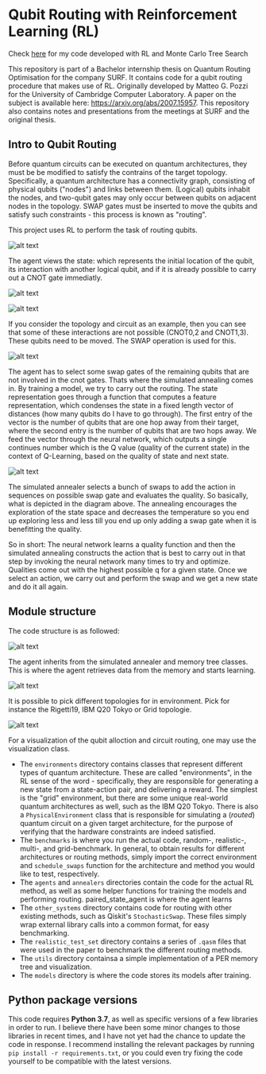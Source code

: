 # Qubit Routing with Reinforcement Learning (RL)

Check [here](https://github.com/Lizaterdag/quantum-routing-optimization/tree/main/quantum-circuit-optimization) for my code developed with RL and Monte Carlo Tree Search

This repository is part of a Bachelor internship thesis on Quantum Routing Optimisation for the company SURF. It contains code for a qubit routing procedure that makes use of RL. Originally developed by Matteo G. Pozzi for the University of Cambridge Computer Laboratory. A paper on the subject is available here: https://arxiv.org/abs/2007.15957. 
This repository also contains notes and presentations from the meetings at SURF and the original thesis. 

## Intro to Qubit Routing

Before quantum circuits can be executed on quantum architectures, they must be be modified to satisfy the contrains of the target topology. Specifically, a quantum architecture has a connectivity graph, consisting of physical qubits ("nodes") and links between them. (Logical) qubits inhabit the nodes, and two-qubit gates may only occur between qubits on adjacent nodes in the topology. SWAP gates must be inserted to move the qubits and satisfy such constraints - this process is known as "routing".

This project uses RL to perform the task of routing qubits. 

![alt text](https://github.com/Lizaterdag/quantum-routing-optimisation/blob/main/img/RL.png)

The agent views the state: which represents the initial location of the qubit, its interaction with another logical qubit, and if it is already possible to carry out a CNOT gate immediatly.

![alt text](https://github.com/Lizaterdag/quantum-routing-optimisation/blob/main/img/topology.png)

![alt text](https://github.com/Lizaterdag/quantum-routing-optimisation/blob/main/img/circuit.png)

If you consider the topology and circuit as an example, then you can see that some of these interactions are not possible (CNOT0,2 and CNOT1,3). These qubits need to be moved. The SWAP operation is used for this.


![alt text](https://github.com/Lizaterdag/quantum-routing-optimisation/blob/main/img/swapcircuit.png)


The agent has to select some swap gates of the remaining qubits that are not involved in the cnot gates. Thats where the simulated annealing comes in. By training a model, we try to carry out the routing. The state representation goes through a function that computes a feature representation, which condenses the state in a fixed length vector of distances (how many qubits do I have to go through). The first entry of the vector is the number of qubits that are one hop away from their target, where the second entry is the number of qubits that are two hops away. 
  We feed the vector through the neural network, which outputs a single continues number which is the Q value (quality of the current state) in the context of Q-Learning, based on the quality of state and next state.
  
![alt text](https://github.com/Lizaterdag/quantum-routing-optimisation/blob/main/img/annealing.png)  

The simulated annealer selects a bunch of swaps to add the action in sequences on possible swap gate
and evaluates the quality. So basically, what is depicted in the diagram above. The annealing 
encourages the exploration of the state space and decreases the temperature so you end up exploring less and less till 
you end up only adding a swap gate when it is benefitting the quality. 

So in short:
The neural network learns a quality function and then the simulated annealing constructs the action that is best to carry out in that step 
by invoking the neural network many times to try and optimize. Qualities come out with the highest 
possible q for a given state. Once we select an action, we carry out and perform the swap and we get a new state and do it all again. 

## Module structure

The code structure is as followed:

![alt text](https://github.com/Lizaterdag/quantum-routing-optimisation/blob/main/img/agent.png)

The agent inherits from the simulated annealer and memory tree classes. This is where the agent retrieves data from the memory and starts learning.

![alt text](https://github.com/Lizaterdag/quantum-routing-optimisation/blob/main/img/environment.png)

It is possible to pick different topologies for in environment. Pick for instance the Rigetti19, IBM Q20 Tokyo or Grid topologie. 

![alt text](https://github.com/Lizaterdag/quantum-routing-optimisation/blob/main/img/visualisation.png)

For a visualization of the qubit alloction and circuit routing, one may use the visualization class.

- The `environments` directory contains classes that represent different types of quantum architecture. These are called "environments", in the RL sense of the word - specifically, they are responsible for generating a new state from a state-action pair, and delivering a reward. The simplest is the "grid" environment, but there are some unique real-world quantum architectures as well, such as the IBM Q20 Tokyo. There is also a `PhysicalEnvironment` class that is responsible for simulating a (_routed_) quantum circuit on a given target architecture, for the purpose of verifying that the hardware constraints are indeed satisfied.
- The `benchmarks` is where you run the actual code, random-, realistic-, multi-, and grid-benchmark.  In general, to obtain results for different architectures or routing methods, simply import the correct environment and `schedule_swaps` function for the architecture and method you would like to test, respectively.
- The `agents` and `annealers` directories contain the code for the actual RL method, as well as some helper functions for training the models and performing routing. paired_state_agent is where the agent learns
- The `other_systems` directory contains code for routing with other existing methods, such as Qiskit's `StochasticSwap`. These files simply wrap external library calls into a common format, for easy benchmarking.
- The `realistic_test_set` directory contains a series of `.qasm` files that were used in the paper to benchmark the different routing methods.
- The `utils` directory containsa a simple implementation of a PER memory tree and visualization.
- The `models` directory is where the code stores its models after training.

## Python package versions

This code requires **Python 3.7**, as well as specific versions of a few libraries in order to run. I believe there have been some minor changes to those libraries in recent times, and I have not yet had the chance to update the code in response. I recommend installing the relevant packages by running `pip install -r requirements.txt`, or you could even try fixing the code yourself to be compatible with the latest versions.
